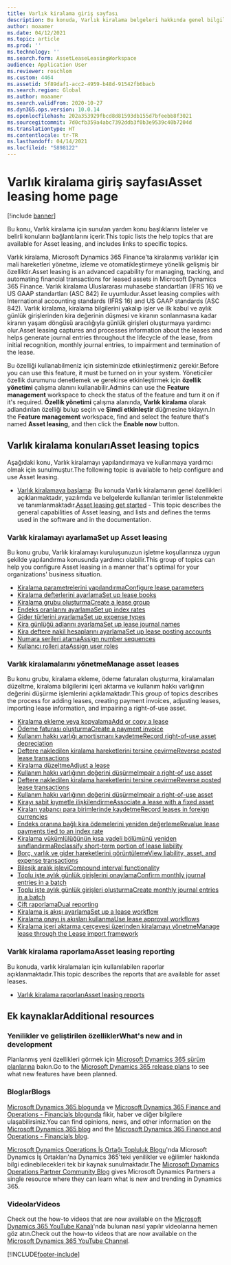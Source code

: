 ```yaml
---
title: Varlık kiralama giriş sayfası
description: Bu konuda, Varlık kiralama belgeleri hakkında genel bilgiler ve belirli konuların bağlantıları sağlanır.
author: moaamer
ms.date: 04/12/2021
ms.topic: article
ms.prod: ''
ms.technology: ''
ms.search.form: AssetLeaseLeasingWorkspace
audience: Application User
ms.reviewer: roschlom
ms.custom: 4464
ms.assetid: 5f89daf1-acc2-4959-b48d-91542fb6bacb
ms.search.region: Global
ms.author: moaamer
ms.search.validFrom: 2020-10-27
ms.dyn365.ops.version: 10.0.14
ms.openlocfilehash: 202a353929fbcd8d81593db155d7bfeebb8f3021
ms.sourcegitcommit: 7d0cfb359a4abc7392ddb3f0b3e9539c40b7204d
ms.translationtype: HT
ms.contentlocale: tr-TR
ms.lasthandoff: 04/14/2021
ms.locfileid: "5898122"
---
```

# <a name="asset-leasing-home-page"></a><span data-ttu-id="cb611-103">Varlık kiralama giriş sayfası</span><span class="sxs-lookup"><span data-stu-id="cb611-103">Asset leasing home page</span></span>

[!include [banner](../includes/banner.md)]

<span data-ttu-id="cb611-104">Bu konu, Varlık kiralama için sunulan yardım konu başlıklarını listeler ve belirli konuların bağlantılarını içerir.</span><span class="sxs-lookup"><span data-stu-id="cb611-104">This topic lists the help topics that are available for Asset leasing, and includes links to specific topics.</span></span> 

<span data-ttu-id="cb611-105">Varlık kiralama, Microsoft Dynamics 365 Finance'ta kiralanmış varlıklar için mali hareketleri yönetme, izleme ve otomatikleştirmeye yönelik gelişmiş bir özelliktir.</span><span class="sxs-lookup"><span data-stu-id="cb611-105">Asset leasing is an advanced capability for managing, tracking, and automating financial transactions for leased assets in Microsoft Dynamics 365 Finance.</span></span> <span data-ttu-id="cb611-106">Varlık kiralama Uluslararası muhasebe standartları (IFRS 16) ve US GAAP standartları (ASC 842) ile uyumludur.</span><span class="sxs-lookup"><span data-stu-id="cb611-106">Asset leasing complies with International accounting standards (IFRS 16) and US GAAP standards (ASC 842).</span></span> <span data-ttu-id="cb611-107">Varlık kiralama, kiralama bilgilerini yakalıp işler ve ilk kabul ve aylık günlük girişlerinden kira değerinin düşmesi ve kiranın sonlanmasına kadar kiranın yaşam döngüsü aracılığıyla günlük girişleri oluşturmaya yardımcı olur.</span><span class="sxs-lookup"><span data-stu-id="cb611-107">Asset leasing captures and processes information about the leases and helps generate journal entries throughout the lifecycle of the lease, from initial recognition, monthly journal entries, to impairment and termination of the lease.</span></span>

<span data-ttu-id="cb611-108">Bu özelliği kullanabilmeniz için sisteminizde etkinleştirmeniz gerekir.</span><span class="sxs-lookup"><span data-stu-id="cb611-108">Before you can use this feature, it must be turned on in your system.</span></span> <span data-ttu-id="cb611-109">Yöneticiler özellik durumunu denetlemek ve gerekirse etkinleştirmek için **özellik yönetimi** çalışma alanını kullanabilir.</span><span class="sxs-lookup"><span data-stu-id="cb611-109">Admins can use the **Feature management** workspace to check the status of the feature and turn it on if it's required.</span></span> <span data-ttu-id="cb611-110">**Özellik yönetimi** çalışma alanında, **Varlık kiralama** olarak adlandırılan özelliği bulup seçin ve **Şimdi etkinleştir** düğmesine tıklayın.</span><span class="sxs-lookup"><span data-stu-id="cb611-110">In the **Feature management** workspace, find and select the feature that's named **Asset leasing**, and then click the **Enable now** button.</span></span>

## <a name="asset-leasing-topics"></a><span data-ttu-id="cb611-111">Varlık kiralama konuları</span><span class="sxs-lookup"><span data-stu-id="cb611-111">Asset leasing topics</span></span>
<span data-ttu-id="cb611-112">Aşağıdaki konu, Varlık kiralamayı yapılandırmaya ve kullanmaya yardımcı olmak için sunulmuştur.</span><span class="sxs-lookup"><span data-stu-id="cb611-112">The following topic is available to help configure and use Asset leasing.</span></span> 

 - <span data-ttu-id="cb611-113">[Varlık kiralamaya başlama](asset-leasing-quick-start.md): Bu konuda Varlık kiralamanın genel özellikleri açıklanmaktadır, yazılımda ve belgelerde kullanılan terimler listelenmekte ve tanımlanmaktadır.</span><span class="sxs-lookup"><span data-stu-id="cb611-113">[Asset leasing get started](asset-leasing-quick-start.md) - This topic describes the general capabilities of Asset leasing, and lists and defines the terms used in the software and in the documentation.</span></span>
 
 ### <a name="set-up-asset-leasing"></a><span data-ttu-id="cb611-114">Varlık kiralamayı ayarlama</span><span class="sxs-lookup"><span data-stu-id="cb611-114">Set up Asset leasing</span></span>
 <span data-ttu-id="cb611-115">Bu konu grubu, Varlık kiralamayı kuruluşunuzun işletme koşullarınıza uygun şekilde yapılandırma konusunda yardımcı olabilir.</span><span class="sxs-lookup"><span data-stu-id="cb611-115">This group of topics can help you configure Asset leasing in a manner that's optimal for your organizations' business situation.</span></span>  
  
  - [<span data-ttu-id="cb611-116">Kiralama parametrelerini yapılandırma</span><span class="sxs-lookup"><span data-stu-id="cb611-116">Configure lease parameters</span></span>](config-lease-parameters.md) 
  - [<span data-ttu-id="cb611-117">Kiralama defterlerini ayarlama</span><span class="sxs-lookup"><span data-stu-id="cb611-117">Set up lease books</span></span>](set-up-lease-books.md)
  - [<span data-ttu-id="cb611-118">Kiralama grubu oluşturma</span><span class="sxs-lookup"><span data-stu-id="cb611-118">Create a lease group</span></span>](create-lease-group.md)
  - [<span data-ttu-id="cb611-119">Endeks oranlarını ayarlama</span><span class="sxs-lookup"><span data-stu-id="cb611-119">Set up index rates</span></span>](set-up-index-rate-types.md)
  - [<span data-ttu-id="cb611-120">Gider türlerini ayarlama</span><span class="sxs-lookup"><span data-stu-id="cb611-120">Set up expense types</span></span>](set-up-expense-types.md)
  - [<span data-ttu-id="cb611-121">Kira günlüğü adlarını ayarlama</span><span class="sxs-lookup"><span data-stu-id="cb611-121">Set up lease journal names</span></span>](set-up-lease-journal-names.md)
  - [<span data-ttu-id="cb611-122">Kira deftere nakil hesaplarını ayarlama</span><span class="sxs-lookup"><span data-stu-id="cb611-122">Set up lease posting accounts</span></span>](set-up-lease-posting-accts.md)
  - [<span data-ttu-id="cb611-123">Numara serileri atama</span><span class="sxs-lookup"><span data-stu-id="cb611-123">Assign number sequences</span></span>](leasing-number-sequences.md)
  - [<span data-ttu-id="cb611-124">Kullanıcı rolleri ata</span><span class="sxs-lookup"><span data-stu-id="cb611-124">Assign user roles</span></span>](lease-user-roles.md)

### <a name="manage-asset-leases"></a><span data-ttu-id="cb611-125">Varlık kiralamalarını yönetme</span><span class="sxs-lookup"><span data-stu-id="cb611-125">Manage asset leases</span></span>
<span data-ttu-id="cb611-126">Bu konu grubu, kiralama ekleme, ödeme faturaları oluşturma, kiralamaları düzeltme, kiralama bilgilerini içeri aktarma ve kullanım hakkı varlığının değerini düşürme işlemlerini açıklamaktadır.</span><span class="sxs-lookup"><span data-stu-id="cb611-126">This group of topics describes the process for adding leases, creating payment invoices, adjusting leases, importing lease information, and impairing a right-of-use asset.</span></span> 

 - [<span data-ttu-id="cb611-127">Kiralama ekleme veya kopyalama</span><span class="sxs-lookup"><span data-stu-id="cb611-127">Add or copy a lease</span></span>](add-lease.md)
 - [<span data-ttu-id="cb611-128">Ödeme faturası oluşturma</span><span class="sxs-lookup"><span data-stu-id="cb611-128">Create a payment invoice</span></span>](create-payment-invoice.md)
 - [<span data-ttu-id="cb611-129">Kullanım hakkı varlığı amortismanı kaydetme</span><span class="sxs-lookup"><span data-stu-id="cb611-129">Record right-of-use asset depreciation</span></span>](record-rou-asset-depreciation.md)
 - [<span data-ttu-id="cb611-130">Deftere nakledilen kiralama hareketlerini tersine çevirme</span><span class="sxs-lookup"><span data-stu-id="cb611-130">Reverse posted lease transactions</span></span>](reverse-posted-lease-trans.md)
 - [<span data-ttu-id="cb611-131">Kiralama düzeltme</span><span class="sxs-lookup"><span data-stu-id="cb611-131">Adjust a lease</span></span>](adjust-lease.md)
 - [<span data-ttu-id="cb611-132">Kullanım hakkı varlığının değerini düşürme</span><span class="sxs-lookup"><span data-stu-id="cb611-132">Impair a right-of use asset</span></span>](impair-rou-asset.md)
 - [<span data-ttu-id="cb611-133">Deftere nakledilen kiralama hareketlerini tersine çevirme</span><span class="sxs-lookup"><span data-stu-id="cb611-133">Reverse posted lease transactions</span></span>](reverse-posted-lease-trans.md)
 - [<span data-ttu-id="cb611-134">Kullanım hakkı varlığının değerini düşürme</span><span class="sxs-lookup"><span data-stu-id="cb611-134">Impair a right-of-use asset</span></span>](impair-rou-asset.md)
 - [<span data-ttu-id="cb611-135">Kirayı sabit kıymetle ilişkilendirme</span><span class="sxs-lookup"><span data-stu-id="cb611-135">Associate a lease with a fixed asset</span></span>](associate-lease-with-fixed-asset.md)
 - [<span data-ttu-id="cb611-136">Kiraları yabancı para birimlerinde kaydetme</span><span class="sxs-lookup"><span data-stu-id="cb611-136">Record leases in foreign currencies</span></span>](record-leases-foreign-currency.md)
 - [<span data-ttu-id="cb611-137">Endeks oranına bağlı kira ödemelerini yeniden değerleme</span><span class="sxs-lookup"><span data-stu-id="cb611-137">Revalue lease payments tied to an index rate</span></span>](revalue-payments-tied-2-index-rate.md)
 - [<span data-ttu-id="cb611-138">Kiralama yükümlülüğünün kısa vadeli bölümünü yeniden sınıflandırma</span><span class="sxs-lookup"><span data-stu-id="cb611-138">Reclassify short-term portion of lease liability</span></span>](reclassify-st-lease-liability.md)
 - [<span data-ttu-id="cb611-139">Borç, varlık ve gider hareketlerini görüntüleme</span><span class="sxs-lookup"><span data-stu-id="cb611-139">View liability, asset, and expense transactions</span></span>](view-asset-transactions.md)
 - [<span data-ttu-id="cb611-140">Bileşik aralık işlevi</span><span class="sxs-lookup"><span data-stu-id="cb611-140">Compound interval functionality</span></span>](compound-interval-functionality.md)
 - [<span data-ttu-id="cb611-141">Toplu işte aylık günlük girişlerini onaylama</span><span class="sxs-lookup"><span data-stu-id="cb611-141">Confirm monthly journal entries in a batch</span></span>](confirm-payment-schedules-in-batch.md)
 - [<span data-ttu-id="cb611-142">Toplu işte aylık günlük girişleri oluşturma</span><span class="sxs-lookup"><span data-stu-id="cb611-142">Create monthly journal entries in a batch</span></span>](create-monthly-journals-batch.md)
 - [<span data-ttu-id="cb611-143">Çift raporlama</span><span class="sxs-lookup"><span data-stu-id="cb611-143">Dual reporting</span></span>](dual-reporting.md)
 - [<span data-ttu-id="cb611-144">Kiralama iş akışı ayarlama</span><span class="sxs-lookup"><span data-stu-id="cb611-144">Set up a lease workflow</span></span>](set-up-lease-wrkflw.md)
 - [<span data-ttu-id="cb611-145">Kiralama onayı iş akışları kullanma</span><span class="sxs-lookup"><span data-stu-id="cb611-145">Use lease approval workflows</span></span>](use-create-lease-wrkflw.md)
 - [<span data-ttu-id="cb611-146">Kiralama içeri aktarma çerçevesi üzerinden kiralamayı yönetme</span><span class="sxs-lookup"><span data-stu-id="cb611-146">Manage lease through the Lease import framework</span></span>](manage-leases-thru-imprt-framewrk.md)
 
### <a name="asset-leasing-reporting"></a><span data-ttu-id="cb611-147">Varlık kiralama raporlama</span><span class="sxs-lookup"><span data-stu-id="cb611-147">Asset leasing reporting</span></span>
<span data-ttu-id="cb611-148">Bu konuda, varlık kiralamaları için kullanılabilen raporlar açıklanmaktadır.</span><span class="sxs-lookup"><span data-stu-id="cb611-148">This topic describes the reports that are available for asset leases.</span></span> 

 - [<span data-ttu-id="cb611-149">Varlık kiralama raporları</span><span class="sxs-lookup"><span data-stu-id="cb611-149">Asset leasing reports</span></span>](asset-leasing-rprts.md)
 

## <a name="additional-resources"></a><span data-ttu-id="cb611-150">Ek kaynaklar</span><span class="sxs-lookup"><span data-stu-id="cb611-150">Additional resources</span></span>

### <a name="whats-new-and-in-development"></a><span data-ttu-id="cb611-151">Yenilikler ve geliştirilen özellikler</span><span class="sxs-lookup"><span data-stu-id="cb611-151">What's new and in development</span></span>

<span data-ttu-id="cb611-152">Planlanmış yeni özellikleri görmek için [Microsoft Dynamics 365 sürüm planlarına](/dynamics365/release-plans/) bakın.</span><span class="sxs-lookup"><span data-stu-id="cb611-152">Go to the [Microsoft Dynamics 365 release plans](/dynamics365/release-plans/) to see what new features have been planned.</span></span> 

### <a name="blogs"></a><span data-ttu-id="cb611-153">Bloglar</span><span class="sxs-lookup"><span data-stu-id="cb611-153">Blogs</span></span>

<span data-ttu-id="cb611-154">[Microsoft Dynamics 365 blogunda](https://community.dynamics.com/b/msftdynamicsblog?c=Enterprise) ve [Microsoft Dynamics 365 Finance and Operations - Financials blogunda](https://community.dynamics.com/365/financeandoperations/b/financials) fikir, haber ve diğer bilgilere ulaşabilirsiniz.</span><span class="sxs-lookup"><span data-stu-id="cb611-154">You can find opinions, news, and other information on the [Microsoft Dynamics 365 blog](https://community.dynamics.com/b/msftdynamicsblog?c=Enterprise) and the [Microsoft Dynamics 365 Finance and Operations - Financials blog](https://community.dynamics.com/365/financeandoperations/b/financials).</span></span>

<span data-ttu-id="cb611-155">[Microsoft Dynamics Operations İş Ortağı Topluluk Blogu](https://community.dynamics.com/partner/b/operationspartnercommunityblog)'nda Microsoft Dynamics İş Ortakları'na Dynamics 365'teki yenilikler ve eğilimler hakkında bilgi edinebilecekleri tek bir kaynak sunulmaktadır.</span><span class="sxs-lookup"><span data-stu-id="cb611-155">The [Microsoft Dynamics Operations Partner Community Blog](https://community.dynamics.com/partner/b/operationspartnercommunityblog) gives Microsoft Dynamics Partners a single resource where they can learn what is new and trending in Dynamics 365.</span></span>

### <a name="videos"></a><span data-ttu-id="cb611-156">Videolar</span><span class="sxs-lookup"><span data-stu-id="cb611-156">Videos</span></span>

<span data-ttu-id="cb611-157">Check out the how-to videos that are now available on the [Microsoft Dynamics 365 YouTube Kanalı](https://www.youtube.com/channel/UCJGCg4rB3QSs8y_1FquelBQ)'nda bulunan nasıl yapılır videolarına hemen göz atın.</span><span class="sxs-lookup"><span data-stu-id="cb611-157">Check out the how-to videos that are now available on the [Microsoft Dynamics 365 YouTube Channel](https://www.youtube.com/channel/UCJGCg4rB3QSs8y_1FquelBQ).</span></span> 


[!INCLUDE[footer-include](../../includes/footer-banner.md)]
